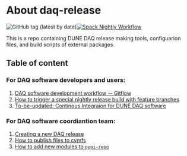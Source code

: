 # About daq-release

![GitHub tag (latest by date)](https://img.shields.io/github/v/tag/DUNE-DAQ/daq-release?label=latest%20tag)[![Spack Nightly Workflow](https://github.com/DUNE-DAQ/daq-release/actions/workflows/nightly-spack.yml/badge.svg)](https://github.com/DUNE-DAQ/daq-release/actions/workflows/nightly-spack.yml)

This is a repo containing DUNE DAQ release making tools, configuarion files, and build scripts of external packages. 

## Table of content

### For DAQ software developers and users:
1. [DAQ software development workflow -- Gitflow](development_workflow_gitflow.md)
2. [How to trigger a special nightly release build with feature branches](feature_branch_ci_build.md)
2. [To-be-updated: Continous Integraion for DUNE DAQ software](ci_github_action.md)

### For DAQ software coordiantion team:

1. [Creating a new DAQ release](create_release_spack.md)
2. [How to publish files to cvmfs](publish_to_cvmfs.md)
3. [How to add new modules to `pypi-repo`](add_modules_to_pypi_repo.md)

